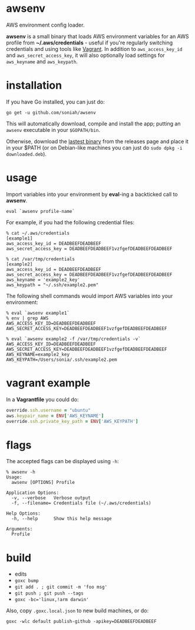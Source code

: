 # awsenv

AWS environment config loader.

__awsenv__ is a small binary that loads AWS environment variables for an
AWS profile from __~/.aws/credentials__ - useful if you're regularly
switching credentials and using tools like
[Vagrant](https://www.vagrantup.com/). In addition to
`aws_access_key_id` and `aws_secret_access_key`, it will also
optionally load settings for `aws_keyname` and `aws_keypath`.

# installation

If you have Go installed, you can just do:

```shell
go get -u github.com/soniah/awsenv
```

This will automatically download, compile and install the app; putting
an `awsenv` executable in your `$GOPATH/bin`.

Otherwise, download the [lastest binary](https://github.com/soniah/awsenv/releases/latest) from the releases
page and place it in your $PATH (or on Debian-like machines you can just do `sudo dpkg -i downloaded.deb`).

# usage

Import variables into your environment by **eval**-ing a
backticked call to **awsenv**.

```shell
eval `awsenv profile-name`
```

For example, if you had the following credential files:

```shell
% cat ~/.aws/credentials
[example1]
aws_access_key_id = DEADBEEFDEADBEEF
aws_secret_access_key = DEADBEEFDEADBEEF1vzfgefDEADBEEFDEADBEEF

% cat /var/tmp/credentials
[example2]
aws_access_key_id = DEADBEEFDEADBEEF
aws_secret_access_key = DEADBEEFDEADBEEF1vzfgefDEADBEEFDEADBEEF
aws_keyname = 'example2_key'
aws_keypath = "~/.ssh/example2.pem"
```

The following shell commands would import AWS variables into your
environment:

```shell
% eval `awsenv example1`
% env | grep AWS
AWS_ACCESS_KEY_ID=DEADBEEFDEADBEEF
AWS_SECRET_ACCESS_KEY=DEADBEEFDEADBEEF1vzfgefDEADBEEFDEADBEEF

% eval `awsenv example2 -f /var/tmp/credentials -v`
AWS_ACCESS_KEY_ID=DEADBEEFDEADBEEF
AWS_SECRET_ACCESS_KEY=DEADBEEFDEADBEEF1vzfgefDEADBEEFDEADBEEF
AWS_KEYNAME=example2_key
AWS_KEYPATH=/Users/sonia/.ssh/example2.pem
```
# vagrant example

In a **Vagrantfile** you could do:

```ruby
override.ssh.username = "ubuntu"                                                
aws.keypair_name = ENV['AWS_KEYNAME']                                           
override.ssh.private_key_path = ENV['AWS_KEYPATH']
```
# flags

The accepted flags can be displayed using `-h`:

```
% awsenv -h
Usage:
  awsenv [OPTIONS] Profile

Application Options:
  -v, --verbose   Verbose output
  -f, --filename= Credentials file (~/.aws/credentials)

Help Options:
  -h, --help      Show this help message

Arguments:
  Profile
```

# build

- edits
- `goxc bump`
- `git add . ; git commit -m 'foo msg'`
- `git push ; git push --tags`
- `goxc -bc='linux,!arm darwin'`

Also, copy `.goxc.local.json` to new build machines, or do:

`goxc -wlc default publish-github -apikey=DEADBEEFDEADBEEF`
